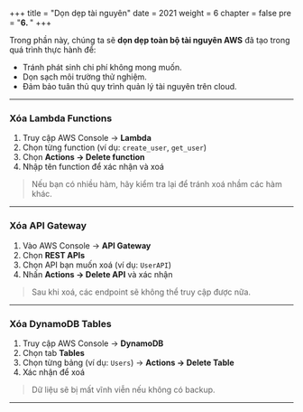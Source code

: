 +++
title = "Dọn dẹp tài nguyên"
date = 2021
weight = 6
chapter = false
pre = "<b>6. </b>"
+++

Trong phần này, chúng ta sẽ **dọn dẹp toàn bộ tài nguyên AWS** đã tạo trong quá trình thực hành để:

- Tránh phát sinh chi phí không mong muốn.
- Dọn sạch môi trường thử nghiệm.
- Đảm bảo tuân thủ quy trình quản lý tài nguyên trên cloud.

---

### Xóa Lambda Functions

1. Truy cập AWS Console → **Lambda**
2. Chọn từng function (ví dụ: `create_user`, `get_user`)
3. Chọn **Actions → Delete function**
4. Nhập tên function để xác nhận và xoá

> Nếu bạn có nhiều hàm, hãy kiểm tra lại để tránh xoá nhầm các hàm khác.

---

### Xóa API Gateway

1. Vào AWS Console → **API Gateway**
2. Chọn **REST APIs**
3. Chọn API bạn muốn xoá (ví dụ: `UserAPI`)
4. Nhấn **Actions → Delete API** và xác nhận

> Sau khi xoá, các endpoint sẽ không thể truy cập được nữa.

---

### Xóa DynamoDB Tables

1. Truy cập AWS Console → **DynamoDB**
2. Chọn tab **Tables**
3. Chọn từng bảng (ví dụ: `Users`) → **Actions → Delete Table**
4. Xác nhận để xoá

> Dữ liệu sẽ bị mất vĩnh viễn nếu không có backup.

---
